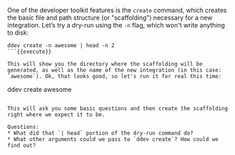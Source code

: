 One of the developer toolkit features is the `create` command, which creates the basic file and path structure (or "scaffolding") necessary for a new integration. Let’s try a dry-run using the `-n` flag, which won't write anything to disk:
```
ddev create -n awesome | head -n 2
```{{execute}}

This will show you the directory where the scaffolding will be generated, as well as the name of the new integration (in this case: `awesome`). Ok, that looks good, so let's run it for real this time:
```
ddev create awesome
```{{execute}}

This will ask you some basic questions and then create the scaffolding right where we expect it to be.

Questions:
* What did that `| head` portion of the dry-run command do?
* What other arguments could we pass to `ddev create`? How could we find out?
